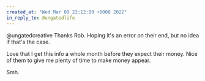 ```yaml
---
created_at: "Wed Mar 09 22:12:09 +0000 2022"
in_reply_to: @ungatedlife
---
```


@ungatedcreative Thanks Rob. Hoping it's an error on their end, but no idea if that's the case.

Love that I get this info a whole month before they expect their money. Nice of them to give me plenty of time to make money appear. 

Smh.